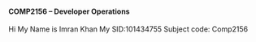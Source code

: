 #### COMP2156 – Developer Operations
Hi My Name is Imran Khan 
My SID:101434755
Subject code: Comp2156
